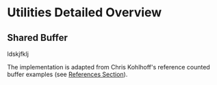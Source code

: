 # Utilities Detailed Overview

## Shared Buffer

ldskjfklj

The implementation is adapted from Chris Kohlhoff's reference counted buffer examples (see [References Section](../README.md#references)). 


